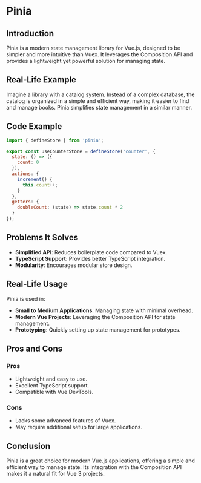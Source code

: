 # Pinia

## Introduction
Pinia is a modern state management library for Vue.js, designed to be simpler and more intuitive than Vuex. It leverages the Composition API and provides a lightweight yet powerful solution for managing state.

## Real-Life Example
Imagine a library with a catalog system. Instead of a complex database, the catalog is organized in a simple and efficient way, making it easier to find and manage books. Pinia simplifies state management in a similar manner.

## Code Example
```javascript
import { defineStore } from 'pinia';

export const useCounterStore = defineStore('counter', {
  state: () => ({
    count: 0
  }),
  actions: {
    increment() {
      this.count++;
    }
  },
  getters: {
    doubleCount: (state) => state.count * 2
  }
});
```

## Problems It Solves
- **Simplified API**: Reduces boilerplate code compared to Vuex.
- **TypeScript Support**: Provides better TypeScript integration.
- **Modularity**: Encourages modular store design.

## Real-Life Usage
Pinia is used in:
- **Small to Medium Applications**: Managing state with minimal overhead.
- **Modern Vue Projects**: Leveraging the Composition API for state management.
- **Prototyping**: Quickly setting up state management for prototypes.

## Pros and Cons
### Pros
- Lightweight and easy to use.
- Excellent TypeScript support.
- Compatible with Vue DevTools.

### Cons
- Lacks some advanced features of Vuex.
- May require additional setup for large applications.

## Conclusion
Pinia is a great choice for modern Vue.js applications, offering a simple and efficient way to manage state. Its integration with the Composition API makes it a natural fit for Vue 3 projects.
